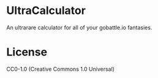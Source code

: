 # UltraCalculator

An ultrarare calculator for all of your gobattle.io fantasies.

# License

CC0-1.0 (Creative Commons 1.0 Universal)
